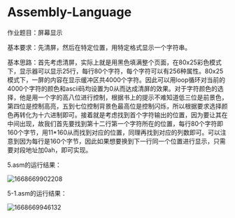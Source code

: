 # Assembly-Language

作业题目：屏幕显示

基本要求：先清屏，然后在特定位置，用特定格式显示一个字符串。

基本思路：首先考虑清屏，实际上就是用黑色填满整个页面，在80x25彩色模式下，显示器可以显示25行，每行80个字符，每个字符可以有256种属性。80x25模式下，一屏的内容在显示缓冲区共4000个字符。因此可以用loop循环对当前的4000个字符的颜色和ascii码均设置为0从而达成清屏的效果。对于字符颜色的选择，他是用一个字的高八位进行控制，根据书上的提示不难知道低三位是前景色，第四位是控制高亮，五到七位控制背景色最高位是控制闪烁，所以根据要求选择颜色再转化为十六进制即可。接着就是考虑找到首个字符输出的位置，因为要让其在中间出现，故我们首先要找到第十二行第一个字符所在的位置，每行80个字符即160个字节，用11*160从而找到对应的位置，同理再找到对应的列数即可。可以注意到因为每行是160个字节，因此如果想要换到下一行同一个位置进行显示，只需要对段地址加0ah，即可实现。

5.asm的运行结果：

![1668669902208](https://user-images.githubusercontent.com/85387738/202382477-de4ccc49-2761-4222-abb4-78a8d3baa04f.png)

5-1.asm的运行结果：

![1668669946132](https://user-images.githubusercontent.com/85387738/202382612-9277c93b-7562-4135-a872-7b631111fdf9.png)

